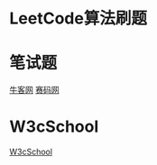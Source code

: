 # LeetCode算法刷题
[](https://leetcode-cn.com/)

# 笔试题
[牛客网](https://www.nowcoder.com/contestRoom)
[赛码网](https://exercise.acmcoder.com/comp_ques?type=0)

# W3cSchool
[W3cSchool](https://www.w3cschool.cn/exam)
